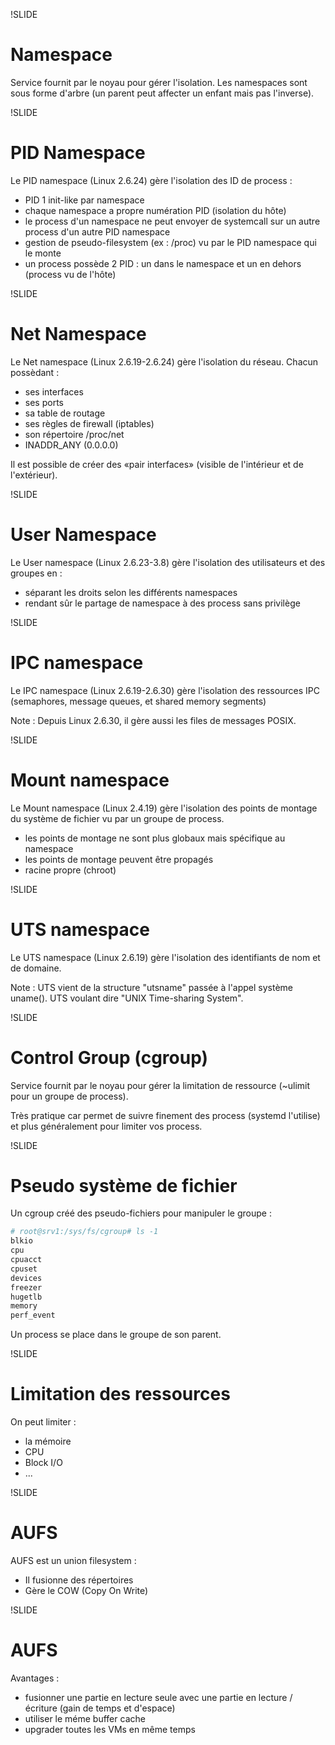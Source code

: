 !SLIDE
# Namespace

Service fournit par le noyau pour gérer l'isolation. Les namespaces sont sous forme d'arbre (un parent peut affecter un enfant mais pas l'inverse).

!SLIDE
# PID Namespace

Le PID namespace (Linux 2.6.24) gère l'isolation des ID de process :

* PID 1 init-like par namespace
* chaque namespace a propre numération PID (isolation du hôte)
* le process d'un namespace ne peut envoyer de systemcall sur un autre process d'un autre PID namespace
* gestion de pseudo-filesystem (ex : /proc) vu par le PID namespace qui le monte
* un process possède 2 PID : un dans le namespace et un en dehors (process vu de l'hôte)

!SLIDE
# Net Namespace

Le Net namespace (Linux 2.6.19-2.6.24) gère l'isolation du réseau. Chacun possèdant :

* ses interfaces
* ses ports
* sa table de routage
* ses règles de firewall (iptables)
* son répertoire /proc/net
* INADDR_ANY (0.0.0.0)

Il est possible de créer des «pair interfaces» (visible de l'intérieur et de l'extérieur).

!SLIDE
# User Namespace

Le User namespace (Linux 2.6.23-3.8) gère l'isolation des utilisateurs et des groupes en :

* séparant les droits selon les différents namespaces
* rendant sûr le partage de namespace à des process sans privilège
 
!SLIDE
# IPC namespace

Le IPC namespace (Linux 2.6.19-2.6.30) gère l'isolation des ressources IPC (semaphores, message queues, et shared memory segments)

Note : Depuis Linux 2.6.30, il gère aussi les files de messages POSIX.

!SLIDE
# Mount namespace

Le Mount namespace (Linux 2.4.19) gère l'isolation des points de montage du système de fichier vu par un groupe de process.

* les points de montage ne sont plus globaux mais spécifique au namespace
* les points de montage peuvent être propagés
* racine propre (chroot)

!SLIDE
# UTS namespace

Le UTS namespace (Linux 2.6.19) gère l'isolation des identifiants de nom et de domaine.

Note : UTS vient de la structure "utsname" passée à l'appel système uname(). UTS voulant dire "UNIX Time-sharing System".

!SLIDE
# Control Group (cgroup)

Service fournit par le noyau pour gérer la limitation de ressource (~ulimit pour un groupe de process).

Très pratique car permet de suivre finement des process (systemd l'utilise) et plus généralement pour limiter vos process. 

!SLIDE
# Pseudo système de fichier

Un cgroup créé des pseudo-fichiers pour manipuler le groupe :

```bash
# root@srv1:/sys/fs/cgroup# ls -1
blkio
cpu
cpuacct
cpuset
devices
freezer
hugetlb
memory
perf_event
```

Un process se place dans le groupe de son parent. 

!SLIDE
# Limitation des ressources

On peut limiter :

* la mémoire
* CPU
* Block I/O
* ...

!SLIDE
# AUFS

AUFS est un union filesystem :

* Il fusionne des répertoires
* Gère le COW (Copy On Write)

!SLIDE
# AUFS

Avantages :

* fusionner une partie en lecture seule avec une partie en lecture / écriture (gain de temps et d'espace)
* utiliser le méme buffer cache
* upgrader toutes les VMs en même temps
